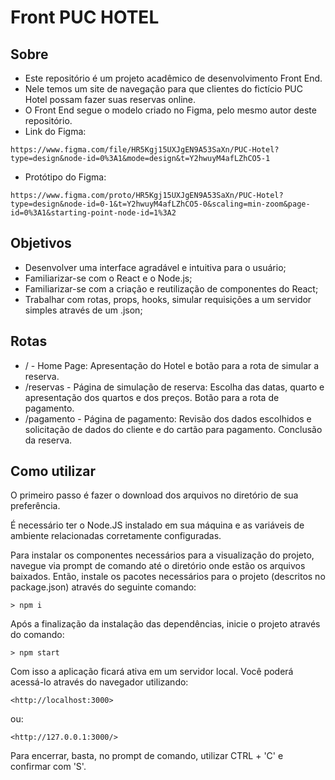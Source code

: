 # Front PUC HOTEL


## Sobre
* Este repositório é um projeto acadêmico de desenvolvimento Front End.
* Nele temos um site de navegação para que clientes do fictício PUC Hotel possam fazer suas reservas online.
* O Front End segue o modelo criado no Figma, pelo mesmo autor deste repositório.
* Link do Figma: 
```
https://www.figma.com/file/HR5Kgj15UXJgEN9A53SaXn/PUC-Hotel?type=design&node-id=0%3A1&mode=design&t=Y2hwuyM4afLZhCO5-1
```
* Protótipo do Figma:
```
https://www.figma.com/proto/HR5Kgj15UXJgEN9A53SaXn/PUC-Hotel?type=design&node-id=0-1&t=Y2hwuyM4afLZhCO5-0&scaling=min-zoom&page-id=0%3A1&starting-point-node-id=1%3A2
```

## Objetivos
* Desenvolver uma interface agradável e intuitiva para o usuário;
* Familiarizar-se com o React e o Node.js;
* Familiarizar-se com a criação e reutilização de componentes do React;
* Trabalhar com rotas, props, hooks, simular requisições a um servidor simples através de um .json;

## Rotas
* / - Home Page: Apresentação do Hotel e botão para a rota de simular a reserva.
* /reservas - Página de simulação de reserva: Escolha das datas, quarto e apresentação dos quartos e dos preços. Botão para a rota de pagamento.
* /pagamento - Página de pagamento: Revisão dos dados escolhidos e solicitação de dados do cliente e do cartão para pagamento. Conclusão da reserva.

## Como utilizar
O primeiro passo é fazer o download dos arquivos no diretório de sua preferência.

É necessário ter o Node.JS instalado em sua máquina e as variáveis de ambiente relacionadas corretamente configuradas.

Para instalar os componentes necessários para a visualização do projeto, navegue via prompt de comando até o diretório onde estão os arquivos baixados.
Então, instale os pacotes necessários para o projeto (descritos no package.json) através do seguinte comando:
```
> npm i
```

Após a finalização da instalação das dependências, inicie o projeto através do comando:
```
> npm start
```

Com isso a aplicação ficará ativa em um servidor local. 
Você poderá acessá-lo através do navegador utilizando:
```
<http://localhost:3000>
```
ou:
```
<http://127.0.0.1:3000/>
```

Para encerrar, basta, no prompt de comando, utilizar CTRL + 'C' e confirmar com 'S'.
